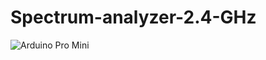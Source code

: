 # Spectrum-analyzer-2.4-GHz
![Arduino Pro Mini](https://github.com/jtzjtz12/Spectrum-analyzer-2.4-GHz/blob/main/front%20RF%20Explorer.jpg/200x100 )
